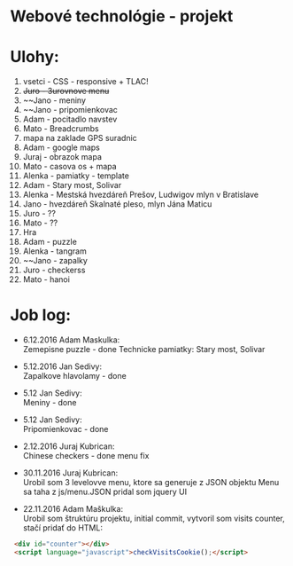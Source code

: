 # Webové technológie - projekt

Ulohy:
========
1. vsetci - CSS - responsive + TLAC!
2. ~~Juro - 3urovnove menu~~
3. ~~Jano - meniny
4. ~~Jano - pripomienkovac
5. Adam - pocitadlo navstev
6. Mato - Breadcrumbs
7. mapa na zaklade GPS suradnic
  1. Adam - google maps
  2. Juraj - obrazok mapa
8. Mato - casova os + mapa
9. Alenka - pamiatky - template
  1. Adam - Stary most, Solivar
  2. Alenka - Mestská hvezdáreň Prešov, Ludwigov mlyn v Bratislave
  3. Jano - hvezdáreň Skalnaté pleso, mlyn Jána Maticu
  4. Juro - ??
  5. Mato - ??
10. Hra
  1. Adam - puzzle
  2. Alenka - tangram
  3. ~~Jano - zapalky
  4. Juro - checkerss
  5. Mato - hanoi



Job log:
========
* 6.12.2016 Adam Maskulka:<br>
Zemepisne puzzle - done
Technicke pamiatky: Stary most, Solivar

* 5.12.2016 Jan Sedivy:<br>
Zapalkove hlavolamy - done

* 5.12 Jan Sedivy:<br>
Meniny - done

* 5.12 Jan Sedivy:<br>
Pripomienkovac - done

* 2.12.2016 Juraj Kubrican:<br>
Chinese checkers - done
menu fix

* 30.11.2016 Juraj Kubrican:<br>
Urobil som 3 levelovve menu, ktore sa generuje z JSON objektu
Menu sa taha z js/menu.JSON
pridal som jquery UI


* 22.11.2016 Adam Maškulka:<br>
Urobil som štruktúru projektu, initial commit, vytvoril som visits counter, stačí pridať do HTML:
```html
 <div id="counter"></div>
 <script language="javascript">checkVisitsCookie();</script>
```

